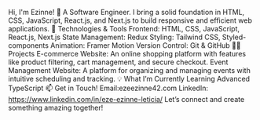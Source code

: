 Hi, I'm Ezinne! 👋
A Software Engineer.
I bring a solid foundation in HTML, CSS, JavaScript, React.js, and Next.js to build responsive and efficient web applications.
🔧 Technologies & Tools
Frontend: HTML, CSS, JavaScript, React.js, Next.js
State Management: Redux
Styling: Tailwind CSS, Styled-components
Animation: Framer Motion
Version Control: Git & GitHub
👩‍💻 Projects
E-commerce Website: An online shopping platform with features like product filtering, cart management, and secure checkout.
Event Management Website: A platform for organizing and managing events with intuitive scheduling and tracking.
💡 What I’m Currently Learning
Advanced TypeScript 
📫 Get in Touch!
Email:ezeezinne42.com
LinkedIn: https://www.linkedin.com/in/eze-ezinne-leticia/ 
 Let’s connect and create something amazing together!



